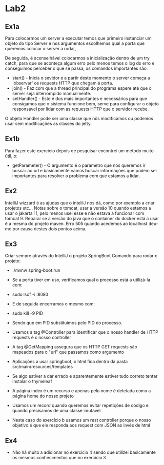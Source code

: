 # Lab2
## Ex1a
Para colocarmos um server a executar temos que primeiro instanciar um objeto do tipo Server e nos argumentos escolhemos
qual a porta que queremos colocar o server a rodar, 

De seguida, é aconselhável colocarmos a inicialização dentro de um try catch, para que se aconteça algum erro pelo menos
temos o log do erro e conseguimos perceber o que se passa, os comandos importantes são:

- start() - Inicia o sevidor e a partir deste momento o server começa a 'observar' os requests HTTP que chegam á porta.
- join() - Faz com que a thread principal do programa espere até que o server seja interrompido manualmente.
- setHandler() - Este é dos mais importantes e necessários para que consigamos que o sistema funcione bem, serve para 
configurar o objeto responsável por lidar com as requests HTTP que o servidor recebe.

O objeto Handler pode ser uma classe que nós modificamos ou podemos usar sem modificações as classes do jetty.

## Ex1b
Para fazer este exercicio depois de pesquisar encontrei um método muito útil, o:

- getParameter() - O argumento é o parametro que nós queremos ir buscar ao url e basicamente vamos buscar informações que
podem ser importantes para resolver o problema com que estamos a lidar. 

## Ex2

IntelliJ wizzard é as ajudas que o intelliJ nos dá, como por exemplo a criar projetos etc...
Notas sobre o tomcat, usar a versão 10 quando estamos a usar o jakarta 11, pelo menos usei esse e não estava a funcionar
com tomcat 9.
Reparar se a versão do java que o container do docker está a usar é a mesma do projeto maven.
Erro 505 quando acedemos ao localhost deu-me por causa destes dois pontos acima.

## Ex3

Criar sempre através do IntelliJ o projeto SpringBoot
Comando para rodar o projeto:
- ./mvnw spring-boot:run

* Se a porta tiver em uso, verificamos qual o processo está a utilizá-la com:
- sudo lsof -i :8080
* E de seguida encerramos o mesmo com:
- sudo kill -9 PID
* Sendo que em PID substituimos pelo PID do processo.

* Usamos a tag @Controller para identificar que o nosso handler de HTTP requests é o nosso controller

* A tag @GetMapping assegura que os HTTP GET requests são mapeados para o "url" que passamos como argumento

* Aplicações a usar springboot, o html fica dentro da pasta src/main/resources/templates

* Se algo estiver a dar errado e aparentemente estiver tudo correto tentar instalar o thymeleaf
* A página index é um recurso e apenas pelo nome é detetada como a página home do nosso projeto
* Usamos um record quando queremos evitar repetições de código e quando precisamos de uma classe imutavel
* Neste caso do exercício b usamos um rest controller porque o nosso objetivo é que ele responda aos request com JSON ao invés
de html

## Ex4

* Não há muito a adicionar no exercicio 4 sendo que utilizei basicamente os mesmos conhecimentos que no exercicio 3




